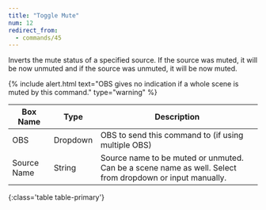 ```yaml
---
title: "Toggle Mute"
num: 12
redirect_from:
  - commands/45
---
```


Inverts the mute status of a specified source. If the source was muted, it will be now unmuted and if the source was unmuted, it will be now muted.

{% include alert.html text="OBS gives no indication if a whole scene is muted by this command." type="warning" %} 

| Box Name | Type | Description | 
|-------|--------|--------
|OBS|Dropdown|OBS to send this command to (if using multiple OBS)|
| Source Name | String | Source name to be muted or unmuted. Can be a scene name as well. Select from dropdown or input manually. |
{:class='table table-primary'}









